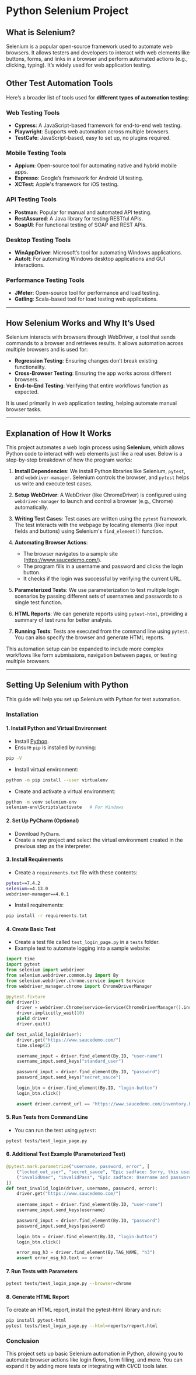 # Python Selenium Project

## What is Selenium?

Selenium is a popular open-source framework used to automate web browsers. It allows testers and developers to interact with web elements like buttons, forms, and links in a browser and perform automated actions (e.g., clicking, typing). It’s widely used for web application testing.

## Other Test Automation Tools

Here’s a broader list of tools used for **different types of automation testing**:

### **Web Testing Tools**
- **Cypress**: A JavaScript-based framework for end-to-end web testing.
- **Playwright**: Supports web automation across multiple browsers.
- **TestCafe**: JavaScript-based, easy to set up, no plugins required.

### **Mobile Testing Tools**
- **Appium**: Open-source tool for automating native and hybrid mobile apps.
- **Espresso**: Google’s framework for Android UI testing.
- **XCTest**: Apple's framework for iOS testing.

### **API Testing Tools**
- **Postman**: Popular for manual and automated API testing.
- **RestAssured**: A Java library for testing RESTful APIs.
- **SoapUI**: For functional testing of SOAP and REST APIs.

### **Desktop Testing Tools**
- **WinAppDriver**: Microsoft’s tool for automating Windows applications.
- **AutoIt**: For automating Windows desktop applications and GUI interactions.

### **Performance Testing Tools**
- **JMeter**: Open-source tool for performance and load testing.
- **Gatling**: Scala-based tool for load testing web applications.

---

## How Selenium Works and Why It’s Used

Selenium interacts with browsers through WebDriver, a tool that sends commands to a browser and retrieves results. It allows automation across multiple browsers and is used for:

- **Regression Testing**: Ensuring changes don’t break existing functionality.
- **Cross-Browser Testing**: Ensuring the app works across different browsers.
- **End-to-End Testing**: Verifying that entire workflows function as expected.

It is used primarily in web application testing, helping automate manual browser tasks.

---

## Explanation of How It Works

This project automates a web login process using **Selenium**, which allows Python code to interact with web elements just like a real user. Below is a step-by-step breakdown of how the program works:

1. **Install Dependencies**: We install Python libraries like Selenium, `pytest`, and `webdriver-manager`. Selenium controls the browser, and `pytest` helps us write and execute test cases.

2. **Setup WebDriver**: A WebDriver (like ChromeDriver) is configured using `webdriver-manager` to launch and control a browser (e.g., Chrome) automatically.

3. **Writing Test Cases**: Test cases are written using the `pytest` framework. The test interacts with the webpage by locating elements (like input fields and buttons) using Selenium's `find_element()` function.

4. **Automating Browser Actions**:
    - The browser navigates to a sample site (https://www.saucedemo.com/).
    - The program fills in a username and password and clicks the login button.
    - It checks if the login was successful by verifying the current URL.

5. **Parameterized Tests**: We use parameterization to test multiple login scenarios by passing different sets of usernames and passwords to a single test function.

6. **HTML Reports**: We can generate reports using `pytest-html`, providing a summary of test runs for better analysis.

7. **Running Tests**: Tests are executed from the command line using `pytest`. You can also specify the browser and generate HTML reports.

This automation setup can be expanded to include more complex workflows like form submissions, navigation between pages, or testing multiple browsers.

---

## Setting Up Selenium with Python

This guide will help you set up Selenium with Python for test automation.

### Installation

#### 1. Install Python and Virtual Environment

  - Install [Python](https://www.python.org/downloads/).
  - Ensure `pip` is installed by running:
  
  ```bash
  pip -V
  ```
  - Install virtual environment:
  ```bash
  python -m pip install --user virtualenv
  ```
  - Create and activate a virtual environment:
  ```bash
  python -m venv selenium-env
  selenium-env\Scripts\activate   # For Windows
  ```
#### 2. Set Up PyCharm (Optional)
  - Download `PyCharm`.
  - Create a new project and select the virtual environment created in the previous step as the interpreter.

#### 3. Install Requirements
  - Create a `requirements.txt` file with these contents:
  ```bash
  pytest==7.4.2
  selenium==4.13.0
  webdriver-manager==4.0.1
  ```
  - Install requirements:
  ```bash
  pip install -r requirements.txt
  ```
  #### 4. Create Basic Test
  - Create a test file called `test_login_page.py` in a `tests` folder.
  - Example test to automate logging into a sample website:
  ```python
  import time
  import pytest
  from selenium import webdriver
  from selenium.webdriver.common.by import By
  from selenium.webdriver.chrome.service import Service
  from webdriver_manager.chrome import ChromeDriverManager
  
  @pytest.fixture
  def driver():
      driver = webdriver.Chrome(service=Service(ChromeDriverManager().install()))
      driver.implicitly_wait(10)
      yield driver
      driver.quit()
  
  def test_valid_login(driver):
      driver.get("https://www.saucedemo.com/")
      time.sleep(2)
  
      username_input = driver.find_element(By.ID, "user-name")
      username_input.send_keys("standard_user")
  
      password_input = driver.find_element(By.ID, "password")
      password_input.send_keys("secret_sauce")
  
      login_btn = driver.find_element(By.ID, "login-button")
      login_btn.click()
  
      assert driver.current_url == "https://www.saucedemo.com/inventory.html"
  ```
#### 5. Run Tests from Command Line
  - You can run the test using `pytest`:
  ```bash
  pytest tests/test_login_page.py
  ```
#### 6. Additional Test Example (Parameterized Test)
```python
@pytest.mark.parametrize("username, password, error", [
    ("locked_out_user", "secret_sauce", "Epic sadface: Sorry, this user has been locked out."),
    ("invalidUser", "invalidPass", "Epic sadface: Username and password do not match any user in this service")
])
def test_invalid_login(driver, username, password, error):
    driver.get("https://www.saucedemo.com/")
    
    username_input = driver.find_element(By.ID, "user-name")
    username_input.send_keys(username)

    password_input = driver.find_element(By.ID, "password")
    password_input.send_keys(password)

    login_btn = driver.find_element(By.ID, "login-button")
    login_btn.click()

    error_msg_h3 = driver.find_element(By.TAG_NAME, "h3")
    assert error_msg_h3.text == error

```

#### 7. Run Tests with Parameters
```bash
pytest tests/test_login_page.py --browser=chrome
```

#### 8. Generate HTML Report
To create an HTML report, install the pytest-html library and run:
```bash
pip install pytest-html
pytest tests/test_login_page.py --html=reports/report.html
```

### Conclusion
This project sets up basic Selenium automation in Python, allowing you to automate browser actions like login flows, form filling, and more. You can expand it by adding more tests or integrating with CI/CD tools later.

  
